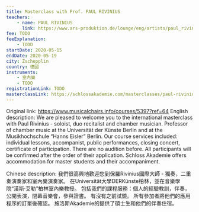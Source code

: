 ```yaml
---
title: Masterclass with Prof. PAUL RIVINIUS
teachers:
	- name: PAUL RIVINIUS
	  link: https://www.ars-produktion.de/lounge/eng/artists/paul_rivinius/paul_rivinius.php
fee: TODO
feeExplanation: 
	- TODO
startDate: 2020-05-15
endDate: 2020-05-19
city: Zschepplin
country: 德國
instruments:
	- 室內樂
	- TODO
registrationLink: TODO
masterclassLink: https://schlossakademie.com/masterclasses/paul-rivinius
---
```

Original link: https://www.musicalchairs.info/courses/5397?ref=64
English description:
We are pleased to welcome you to the international masterclass with Paul Rivinius - soloist, duo recitalist and chamber musician.
 Professor of chamber music at the Universität der Künste Berlin and at the Musikhochschule “Hanns Eisler” Berlin.
Our course services included: individual lessons, accompanist, public performances, closing concert, certificate of participation.
 There are no audition before.
 All participants will be confirmed after the order of their application.
Schloss Akademie offers accommodation for master students and their accompaniment.
​

Chinese description:
我們很高興地歡迎您到保羅Rivinius國際大師 - 獨奏，二重奏演奏家和室內樂演奏家。
在Universität大學DERKünste柏林，並在音樂學院“漢斯·艾勒”柏林室內樂教授。
包括我們的課程服務：個人的經驗教訓，伴奏，公開表演，閉幕音樂會，參與證書。
有沒有之前試鏡。
所有參加者將他們的應用程序的訂單後確認。
施洛斯Akademie的提供了碩士生和他們的伴奏住宿。

